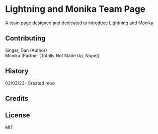 # Lightning and Monika Team Page 

A team page designed and dedicated to introduce Lightning and Monika  

## Contributing  

Singer, Dan (Author)  
Monika (Partner (Totally Not Made Up, Nope))  

## History

03/03/23- Created repo  

## Credits  

## License  

MIT  